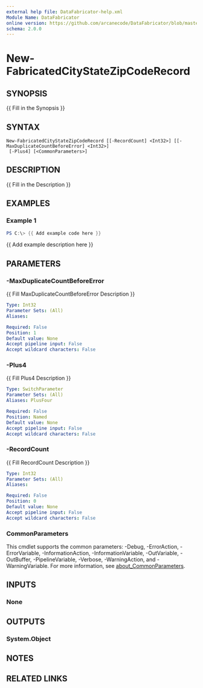 ```yaml
---
external help file: DataFabricator-help.xml
Module Name: DataFabricator
online version: https://github.com/arcanecode/DataFabricator/blob/master/Documentation/New-FabricatedCityStateZipRecord.md
schema: 2.0.0
---
```


# New-FabricatedCityStateZipCodeRecord

## SYNOPSIS
{{ Fill in the Synopsis }}

## SYNTAX

```
New-FabricatedCityStateZipCodeRecord [[-RecordCount] <Int32>] [[-MaxDuplicateCountBeforeError] <Int32>]
 [-Plus4] [<CommonParameters>]
```

## DESCRIPTION
{{ Fill in the Description }}

## EXAMPLES

### Example 1
```powershell
PS C:\> {{ Add example code here }}
```

{{ Add example description here }}

## PARAMETERS

### -MaxDuplicateCountBeforeError
{{ Fill MaxDuplicateCountBeforeError Description }}

```yaml
Type: Int32
Parameter Sets: (All)
Aliases:

Required: False
Position: 1
Default value: None
Accept pipeline input: False
Accept wildcard characters: False
```

### -Plus4
{{ Fill Plus4 Description }}

```yaml
Type: SwitchParameter
Parameter Sets: (All)
Aliases: PlusFour

Required: False
Position: Named
Default value: None
Accept pipeline input: False
Accept wildcard characters: False
```

### -RecordCount
{{ Fill RecordCount Description }}

```yaml
Type: Int32
Parameter Sets: (All)
Aliases:

Required: False
Position: 0
Default value: None
Accept pipeline input: False
Accept wildcard characters: False
```

### CommonParameters
This cmdlet supports the common parameters: -Debug, -ErrorAction, -ErrorVariable, -InformationAction, -InformationVariable, -OutVariable, -OutBuffer, -PipelineVariable, -Verbose, -WarningAction, and -WarningVariable. For more information, see [about_CommonParameters](http://go.microsoft.com/fwlink/?LinkID=113216).

## INPUTS

### None

## OUTPUTS

### System.Object
## NOTES

## RELATED LINKS
